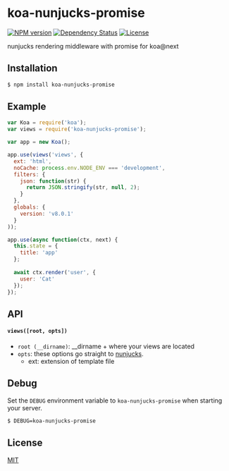 # koa-nunjucks-promise

[![NPM version][npm-image]][npm-url]
[![Dependency Status][david-image]][david-url]
[![License][license-image]][license-url]

nunjucks rendering middleware with promise for koa@next

## Installation

``` bash
$ npm install koa-nunjucks-promise
```

## Example

``` js
var Koa = require('koa');
var views = require('koa-nunjucks-promise');

var app = new Koa();

app.use(views('views', {
  ext: 'html',
  noCache: process.env.NODE_ENV === 'development',
  filters: {
    json: function(str) {
      return JSON.stringify(str, null, 2);
    }
  },
  globals: {
    version: 'v8.0.1'
  }
));

app.use(async function(ctx, next) {
  this.state = {
    title: 'app'
  };
  
  await ctx.render('user', {
    user: 'Cat'
  });
});
```

## API

#### `views([root, opts])`

* `root (__dirname)`: __dirname + where your views are located
* `opts`: these options go straight to [nunjucks](https://mozilla.github.io/nunjucks/api.html).
  - ext: extension of template file

## Debug

Set the `DEBUG` environment variable to `koa-nunjucks-promise` when starting your server.

``` bash
$ DEBUG=koa-nunjucks-promise
```

## License

[MIT](./LICENSE)

[npm-image]: https://img.shields.io/npm/v/koa-nunjucks-promise.svg?style=flat-square
[npm-url]: https://npmjs.org/package/koa-nunjucks-promise
[david-image]: http://img.shields.io/david/hanai/koa-nunjucks-promise.svg?style=flat-square
[david-url]: https://david-dm.org/hanai/koa-nunjucks-promise
[license-image]: http://img.shields.io/npm/l/koa-nunjucks-promise.svg?style=flat-square
[license-url]: ./LICENSE